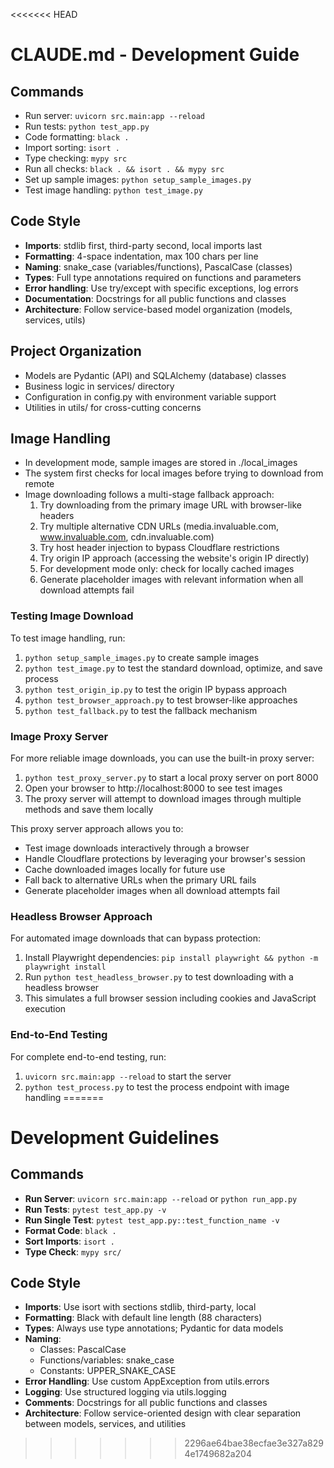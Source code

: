 <<<<<<< HEAD
# CLAUDE.md - Development Guide

## Commands
- Run server: `uvicorn src.main:app --reload`
- Run tests: `python test_app.py`
- Code formatting: `black .`
- Import sorting: `isort .`
- Type checking: `mypy src`
- Run all checks: `black . && isort . && mypy src`
- Set up sample images: `python setup_sample_images.py`
- Test image handling: `python test_image.py`

## Code Style
- **Imports**: stdlib first, third-party second, local imports last
- **Formatting**: 4-space indentation, max 100 chars per line
- **Naming**: snake_case (variables/functions), PascalCase (classes)
- **Types**: Full type annotations required on functions and parameters
- **Error handling**: Use try/except with specific exceptions, log errors
- **Documentation**: Docstrings for all public functions and classes
- **Architecture**: Follow service-based model organization (models, services, utils)

## Project Organization
- Models are Pydantic (API) and SQLAlchemy (database) classes
- Business logic in services/ directory
- Configuration in config.py with environment variable support
- Utilities in utils/ for cross-cutting concerns

## Image Handling
- In development mode, sample images are stored in ./local_images
- The system first checks for local images before trying to download from remote
- Image downloading follows a multi-stage fallback approach:
  1. Try downloading from the primary image URL with browser-like headers
  2. Try multiple alternative CDN URLs (media.invaluable.com, www.invaluable.com, cdn.invaluable.com)
  3. Try host header injection to bypass Cloudflare restrictions
  4. Try origin IP approach (accessing the website's origin IP directly)
  5. For development mode only: check for locally cached images
  6. Generate placeholder images with relevant information when all download attempts fail

### Testing Image Download
To test image handling, run:
  1. `python setup_sample_images.py` to create sample images
  2. `python test_image.py` to test the standard download, optimize, and save process 
  3. `python test_origin_ip.py` to test the origin IP bypass approach
  4. `python test_browser_approach.py` to test browser-like approaches
  5. `python test_fallback.py` to test the fallback mechanism

### Image Proxy Server
For more reliable image downloads, you can use the built-in proxy server:
  1. `python test_proxy_server.py` to start a local proxy server on port 8000
  2. Open your browser to http://localhost:8000 to see test images
  3. The proxy server will attempt to download images through multiple methods and save them locally

This proxy server approach allows you to:
- Test image downloads interactively through a browser
- Handle Cloudflare protections by leveraging your browser's session
- Cache downloaded images locally for future use
- Fall back to alternative URLs when the primary URL fails
- Generate placeholder images when all download attempts fail

### Headless Browser Approach
For automated image downloads that can bypass protection:
  1. Install Playwright dependencies: `pip install playwright && python -m playwright install`
  2. Run `python test_headless_browser.py` to test downloading with a headless browser
  3. This simulates a full browser session including cookies and JavaScript execution

### End-to-End Testing
For complete end-to-end testing, run:
  1. `uvicorn src.main:app --reload` to start the server
  2. `python test_process.py` to test the process endpoint with image handling
=======
# Development Guidelines

## Commands
- **Run Server**: `uvicorn src.main:app --reload` or `python run_app.py`
- **Run Tests**: `pytest test_app.py -v`
- **Run Single Test**: `pytest test_app.py::test_function_name -v`
- **Format Code**: `black .`
- **Sort Imports**: `isort .`
- **Type Check**: `mypy src/`

## Code Style
- **Imports**: Use isort with sections stdlib, third-party, local
- **Formatting**: Black with default line length (88 characters)
- **Types**: Always use type annotations; Pydantic for data models
- **Naming**:
  - Classes: PascalCase
  - Functions/variables: snake_case
  - Constants: UPPER_SNAKE_CASE
- **Error Handling**: Use custom AppException from utils.errors
- **Logging**: Use structured logging via utils.logging
- **Comments**: Docstrings for all public functions and classes
- **Architecture**: Follow service-oriented design with clear separation between models, services, and utilities
>>>>>>> 2296ae64bae38ecfae3e327a8294e1749682a204
